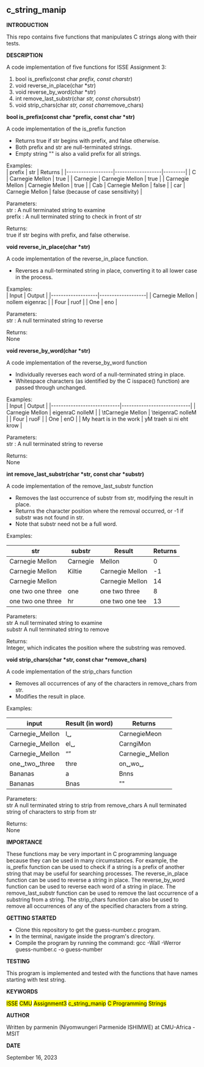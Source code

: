 ## c_string_manip

__INTRODUCTION__

This repo contains five functions that manipulates C strings along with their tests.

__DESCRIPTION__

 A code implementation of five functions for ISSE Assignment 3:

1. bool is_prefix(const char *prefix, const char*str)
2. void reverse_in_place(char *str)
3. void reverse_by_word(char *str)
4. int remove_last_substr(char *str, const char*substr)
5. void strip_chars(char *str, const char*remove_chars)

__bool is_prefix(const char *prefix, const char *str)__

A code implementation of the is_prefix function  

* Returns true if str begins with prefix, and false otherwise.
* Both prefix and str are null-terminated strings.
* Empty string "" is also a valid prefix for all strings.

Examples:  
| prefix            | str               | Returns |
|-------------------|-------------------|---------|
| C               | Carnegie Mellon | true    |
| Carnegie        | Carnegie Mellon | true    |
| Carnegie Mellon | Carnegie Mellon | true    |
| Cab             | Carnegie Mellon | false   |
| car             | Carnegie Mellon | false (because of case sensitivity)   |

Parameters:  
   str :                     A null terminated string to examine  
   prefix :                  A null terminated string to check in front of str  

Returns:  
    true if str begins with prefix, and false otherwise.  

__void reverse_in_place(char *str)__

A code implementation of the reverse_in_place function.

* Reverses a null-terminated string in place, converting it to all lower case in the process.

Examples:  
| Input             | Output            |
|-------------------|-------------------|
| Carnegie Mellon | nollem eigenrac |
| Four            | ruof            |
|  One            | eno             |

Parameters:  
  str :                A null terminated string to reverse  

Returns:  
  None  

__void reverse_by_word(char *str)__

A code implementation of the reverse_by_word function

* Individually reverses each word of a null-terminated string in place.
* Whitespace characters (as identified by the C isspace() function) are passed through unchanged.

Examples:  
| Input                      | Output                     |
|----------------------------|----------------------------|
| Carnegie Mellon          | eigenraC nolleM          |
| \tCarnegie  Mellon       | \teigenraC  nolleM       |
| Four                     | ruoF                     |
|  One                     |  enO                     |
| My heart is in  the work | yM traeh si ni  eht krow |

Parameters:  
  str :       A null terminated string to reverse  

Returns:  
  None  

__int remove_last_substr(char *str, const char *substr)__

A code implementation of the remove_last_substr function  

* Removes the last occurrence of substr from str, modifying the result in place.
* Returns the character position where the removal occurred, or -1 if substr was not found in str.
* Note that substr need not be a full word.

Examples:  

| str                   | substr     | Result            | Returns |
|-----------------------|------------|-------------------|---------|
| Carnegie Mellon   | Carnegie | Mellon          | 0       |
| Carnegie Mellon   | Kiltie   | Carnegie Mellon | -1      |
| Carnegie Mellon   |          | Carnegie Mellon | 14      |
| one two one three | one      | one two three   | 8       |
| one two one three | hr       | one two one tee | 13      |

Parameters:  
   str                   A null terminated string to examine  
   substr                A null terminated string to remove  

Returns:  
    Integer, which indicates the position where the substring was removed.

__void strip_chars(char *str, const char *remove_chars)__

A code implementation of the strip_chars function  

* Removes all occurrences of any of the characters in remove_chars from str.
* Modifies the result in place.

Examples:  

| input                  | Result (in word) | Returns |
|------------------------|------------------|---------|
|  Carnegie␣Mellon             | l␣            | CarnegieMeon       |
|  Carnegie␣Mellon             | el␣            | CarngiMon       |
|  Carnegie␣Mellon             | “”             | Carnegie␣Mellon       |
|  one␣two␣three             | thre             | on␣wo␣       |
|  Bananas             | a             | Bnns       |
|  Bananas             | Bnas             | ""       |

Parameters:  
    str                   A null terminated string to strip from
    remove_chars          A null terminated string of characters to strip from str

Returns:  
    None

__IMPORTANCE__

These functions may be very important in C programming language because they can be used in many circumstances. For example, the is_prefix function can be used to check if a string is a prefix of another string that may be useful for searching processes. The reverse_in_place function can be used to reverse a string in place. The reverse_by_word function can be used to reverse each word of a string in place. The remove_last_substr function can be used to remove the last occurrence of a substring from a string. The strip_chars function can also be used to remove all occurrences of any of the specified characters from a string.

__GETTING STARTED__

* Clone this repository to get the guess-number.c program.
* In the terminal, navigate inside the program's directory.
* Compile the program by running the command: gcc -Wall -Werror  guess-number.c -o guess-number
  
__TESTING__

This program is implemented and tested with the functions that have names starting with test string.
  
 __KEYWORDS__

<mark>ISSE</mark>     <mark>CMU</mark>     <mark>Assignment3</mark>     <mark>c_string_manip</mark>     <mark>C Programming</mark>     <mark>Strings</mark>

  __AUTHOR__

 Written by parmenin (Niyomwungeri Parmenide ISHIMWE) at CMU-Africa - MSIT

 __DATE__

 September 16, 2023
